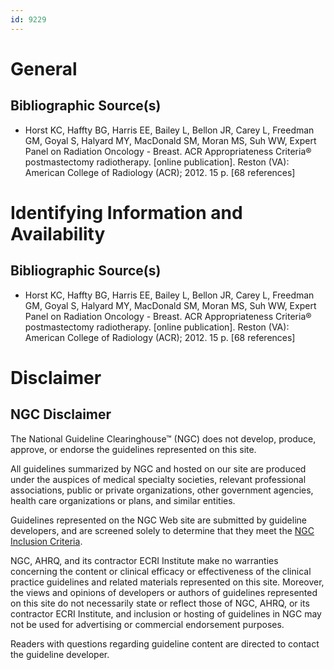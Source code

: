 ```yaml
---
id: 9229
---
```


# General

## Bibliographic Source(s)

- Horst KC, Haffty BG, Harris EE, Bailey L, Bellon JR, Carey L, Freedman GM, Goyal S, Halyard MY, MacDonald SM, Moran MS, Suh WW, Expert Panel on Radiation Oncology - Breast. ACR Appropriateness Criteria® postmastectomy radiotherapy. [online publication]. Reston (VA): American College of Radiology (ACR); 2012. 15 p. [68 references]

# Identifying Information and Availability

## Bibliographic Source(s)

- Horst KC, Haffty BG, Harris EE, Bailey L, Bellon JR, Carey L, Freedman GM, Goyal S, Halyard MY, MacDonald SM, Moran MS, Suh WW, Expert Panel on Radiation Oncology - Breast. ACR Appropriateness Criteria® postmastectomy radiotherapy. [online publication]. Reston (VA): American College of Radiology (ACR); 2012. 15 p. [68 references]

# Disclaimer

## NGC Disclaimer

The National Guideline Clearinghouse™ (NGC) does not develop, produce, approve, or endorse the guidelines represented on this site.

All guidelines summarized by NGC and hosted on our site are produced under the auspices of medical specialty societies, relevant professional associations, public or private organizations, other government agencies, health care organizations or plans, and similar entities.

Guidelines represented on the NGC Web site are submitted by guideline developers, and are screened solely to determine that they meet the [NGC Inclusion Criteria](/help-and-about/summaries/inclusion-criteria).

NGC, AHRQ, and its contractor ECRI Institute make no warranties concerning the content or clinical efficacy or effectiveness of the clinical practice guidelines and related materials represented on this site. Moreover, the views and opinions of developers or authors of guidelines represented on this site do not necessarily state or reflect those of NGC, AHRQ, or its contractor ECRI Institute, and inclusion or hosting of guidelines in NGC may not be used for advertising or commercial endorsement purposes.

Readers with questions regarding guideline content are directed to contact the guideline developer.

